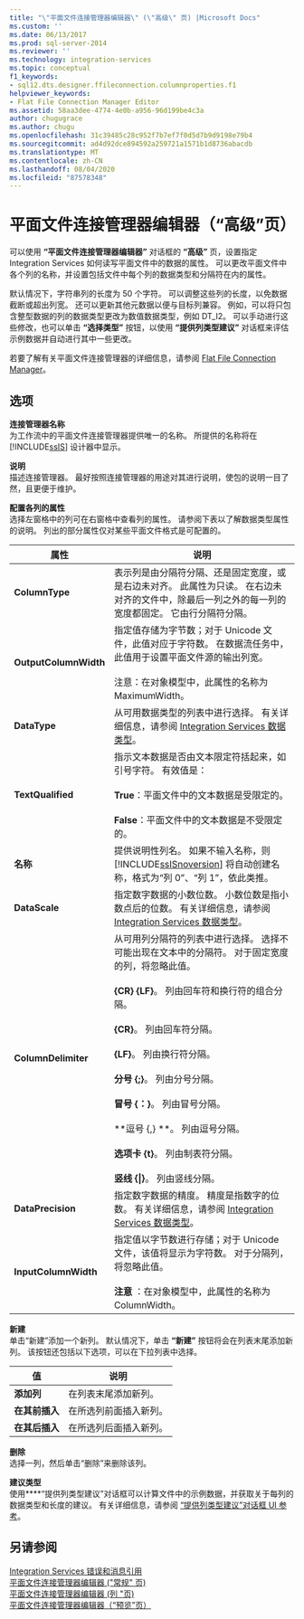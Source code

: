```yaml
---
title: "\"平面文件连接管理器编辑器\" (\"高级\" 页) |Microsoft Docs"
ms.custom: ''
ms.date: 06/13/2017
ms.prod: sql-server-2014
ms.reviewer: ''
ms.technology: integration-services
ms.topic: conceptual
f1_keywords:
- sql12.dts.designer.ffileconnection.columnproperties.f1
helpviewer_keywords:
- Flat File Connection Manager Editor
ms.assetid: 58aa3dee-4774-4e0b-a956-96d199be4c3a
author: chugugrace
ms.author: chugu
ms.openlocfilehash: 31c39485c28c952f7b7ef7f0d5d7b9d9198e79b4
ms.sourcegitcommit: ad4d92dce894592a259721a1571b1d8736abacdb
ms.translationtype: MT
ms.contentlocale: zh-CN
ms.lasthandoff: 08/04/2020
ms.locfileid: "87578348"
---
```

# <a name="flat-file-connection-manager-editor-advanced-page"></a>平面文件连接管理器编辑器（“高级”页）
  可以使用 **“平面文件连接管理器编辑器”** 对话框的 **“高级”** 页，设置指定 Integration Services 如何读写平面文件中的数据的属性。 可以更改平面文件中各个列的名称，并设置包括文件中每个列的数据类型和分隔符在内的属性。  
  
 默认情况下，字符串列的长度为 50 个字符。 可以调整这些列的长度，以免数据截断或超出列宽。 还可以更新其他元数据以便与目标列兼容。 例如，可以将只包含整型数据的列的数据类型更改为数值数据类型，例如 DT_I2。 可以手动进行这些修改，也可以单击 **“选择类型”** 按钮，以使用 **“提供列类型建议”** 对话框来评估示例数据并自动进行其中一些更改。  
  
 若要了解有关平面文件连接管理器的详细信息，请参阅 [Flat File Connection Manager](connection-manager/file-connection-manager.md)。  
  
## <a name="options"></a>选项  
 **连接管理器名称**  
 为工作流中的平面文件连接管理器提供唯一的名称。 所提供的名称将在 [!INCLUDE[ssIS](../includes/ssis-md.md)] 设计器中显示。  
  
 **说明**  
 描述连接管理器。 最好按照连接管理器的用途对其进行说明，使包的说明一目了然，且更便于维护。  
  
 **配置各列的属性**  
 选择左窗格中的列可在右窗格中查看列的属性。 请参阅下表以了解数据类型属性的说明。 列出的部分属性仅对某些平面文件格式是可配置的。  
  
|属性|说明|  
|--------------|-----------------|  
|**ColumnType**|表示列是由分隔符分隔、还是固定宽度，或是右边未对齐。 此属性为只读。 在右边未对齐的文件中，除最后一列之外的每一列的宽度都固定。 它由行分隔符分隔。|  
|**OutputColumnWidth**|指定值存储为字节数；对于 Unicode 文件，此值对应于字符数。 在数据流任务中，此值用于设置平面文件源的输出列宽。<br /><br /> 注意：在对象模型中，此属性的名称为 MaximumWidth。|  
|**DataType**|从可用数据类型的列表中进行选择。 有关详细信息，请参阅 [Integration Services 数据类型](data-flow/integration-services-data-types.md)。|  
|**TextQualified**|指示文本数据是否由文本限定符括起来，如引号字符。 有效值是：<br /><br /> **True**：平面文件中的文本数据是受限定的。<br /><br /> **False**：平面文件中的文本数据是不受限定的。|  
|**名称**|提供说明性列名。 如果不输入名称，则 [!INCLUDE[ssISnoversion](../includes/ssisnoversion-md.md)] 将自动创建名称，格式为“列 0”、“列 1”，依此类推。|  
|**DataScale**|指定数字数据的小数位数。 小数位数是指小数点后的位数。 有关详细信息，请参阅 [Integration Services 数据类型](data-flow/integration-services-data-types.md)。|  
|**ColumnDelimiter**|从可用列分隔符的列表中进行选择。 选择不可能出现在文本中的分隔符。 对于固定宽度的列，将忽略此值。<br /><br /> **{CR} {LF}**。 列由回车符和换行符的组合分隔。<br /><br /> **{CR}**。 列由回车符分隔。<br /><br /> **{LF}**。 列由换行符分隔。<br /><br /> **分号 {;}**。 列由分号分隔。<br /><br /> **冒号 {：}**。 列由冒号分隔。<br /><br /> **逗号 {,} **。 列由逗号分隔。<br /><br /> **选项卡 {t}**。 列由制表符分隔。<br /><br /> **竖线 {&#124;}**。 列由竖线分隔。|  
|**DataPrecision**|指定数字数据的精度。 精度是指数字的位数。 有关详细信息，请参阅 [Integration Services 数据类型](data-flow/integration-services-data-types.md)。|  
|**InputColumnWidth**|指定值以字节数进行存储；对于 Unicode 文件，该值将显示为字符数。 对于分隔列，将忽略此值。<br /><br /> **注意** ：在对象模型中，此属性的名称为 ColumnWidth。|  
  
 **新建**  
 单击“新建”添加一个新列。 默认情况下，单击 **“新建”** 按钮将会在列表末尾添加新列。 该按钮还包括以下选项，可以在下拉列表中选择。  
  
|值|说明|  
|-----------|-----------------|  
|**添加列**|在列表末尾添加新列。|  
|**在其前插入**|在所选列前面插入新列。|  
|**在其后插入**|在所选列后面插入新列。|  
  
 **删除**  
 选择一列，然后单击“删除”来删除该列。  
  
 **建议类型**  
 使用****“提供列类型建议”对话框可以计算文件中的示例数据，并获取关于每列的数据类型和长度的建议。 有关详细信息，请参阅 [“提供列类型建议”对话框 UI 参考](connection-manager/suggest-column-types-dialog-box-ui-reference.md)。  
  
## <a name="see-also"></a>另请参阅  
 [Integration Services 错误和消息引用](../../2014/integration-services/integration-services-error-and-message-reference.md)   
 [平面文件连接管理器编辑器 &#40;"常规" 页&#41;](general-page-of-integration-services-designers-options.md)   
 [平面文件连接管理器编辑器 &#40;列 "页&#41;](../../2014/integration-services/flat-file-connection-manager-editor-columns-page.md)   
 [平面文件连接管理器编辑器（“预览”页）](../../2014/integration-services/flat-file-connection-manager-editor-preview-page.md)  
  
  
